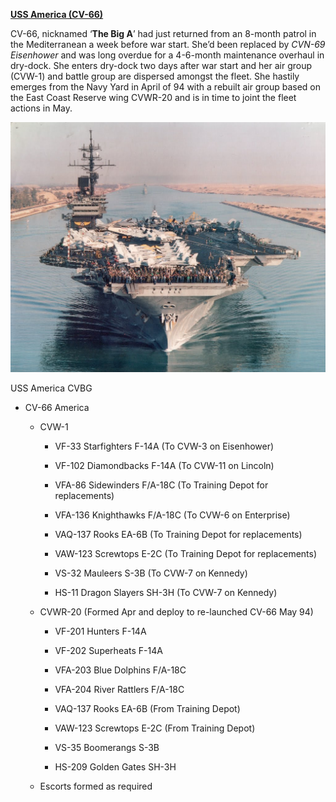 [**USS America
(CV-66)**](https://en.wikipedia.org/wiki/USS_America_\(CV-66\))

CV-66, nicknamed ‘**The Big A**’ had just returned from an 8-month
patrol in the Mediterranean a week before war start. She’d been replaced
by *CVN-69 Eisenhower* and was long overdue for a 4-6-month maintenance
overhaul in dry-dock. She enters dry-dock two days after war start and
her air group (CVW-1) and battle group are dispersed amongst the fleet.
She hastily emerges from the Navy Yard in April of 94 with a rebuilt air
group based on the East Coast Reserve wing CVWR-20 and is in time to
joint the fleet actions in May.

![](/assets/images/nato/us/navy/carriers/america/image1.jpg)

USS America CVBG

  - CV-66 America
    
      - CVW-1
        
          - VF-33 Starfighters F-14A (To CVW-3 on Eisenhower)
        
          - VF-102 Diamondbacks F-14A (To CVW-11 on Lincoln)
        
          - VFA-86 Sidewinders F/A-18C (To Training Depot for
            replacements)
        
          - VFA-136 Knighthawks F/A-18C (To CVW-6 on Enterprise)
        
          - VAQ-137 Rooks EA-6B (To Training Depot for replacements)
        
          - VAW-123 Screwtops E-2C (To Training Depot for replacements)
        
          - VS-32 Mauleers S-3B (To CVW-7 on Kennedy)
        
          - HS-11 Dragon Slayers SH-3H (To CVW-7 on Kennedy)
    
      - CVWR-20 (Formed Apr and deploy to re-launched CV-66 May 94)
        
          - VF-201 Hunters F-14A
        
          - VF-202 Superheats F-14A
        
          - VFA-203 Blue Dolphins F/A-18C
        
          - VFA-204 River Rattlers F/A-18C
        
          - VAQ-137 Rooks EA-6B (From Training Depot)
        
          - VAW-123 Screwtops E-2C (From Training Depot)
        
          - VS-35 Boomerangs S-3B
        
          - HS-209 Golden Gates SH-3H
    
      - Escorts formed as required
